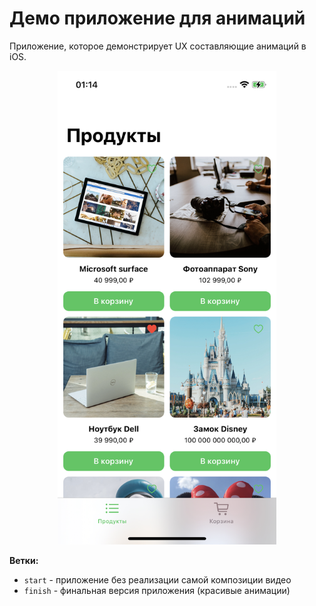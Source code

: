 # Демо приложение для анимаций

Приложение, которое демонстрирует UX составляющие анимаций в iOS.

<p align="center">
  <img src="resources/preview.jpeg" width="350" title="preview">
</p>

**Ветки:**

- `start` - приложение без реализации самой композиции видео
- `finish` - финальная версия приложения (красивые анимации)